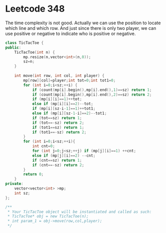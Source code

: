 # Leetcode 348 

The time complexity is not good. Actually we can use the position to locate which line and which row. And just since there is only two player, we can use positive or negative to indicate who is positive or negative.
```cpp
class TicTacToe {
public:
    TicTacToe(int n) {
        mp.resize(n,vector<int>(n,0));   
        sz=n;
    }
    
    int move(int row, int col, int player) {
        mp[row][col]=player;int tot=0;int tot1=0;
        for (int i=0;i<sz;++i) {
            if (count(mp[i].begin(),mp[i].end(),1)==sz) return 1;
            if (count(mp[i].begin(),mp[i].end(),2)==sz) return 2;
            if (mp[i][i]==1)++tot;
            else if (mp[i][i]==2)--tot;
            if (mp[i][sz-i-1]==1)++tot1;
            else if (mp[i][sz-1-i]==2)--tot1;
            if (tot==sz) return 1;
            if (tot==-sz) return 2;
            if (tot1==sz) return 1;
            if (tot1==-sz) return 2;
        }
        for (int i=0;i<sz;++i){
            int cnt=0;
            for (int j=0;j<sz;++j) if (mp[j][i]==1) ++cnt;
            else if (mp[j][i]==2) --cnt;
            if (cnt==sz) return 1;
            if (cnt==-sz) return 2;
        }
        return 0;
    }
private:
    vector<vector<int> >mp;
    int sz;
};

/**
 * Your TicTacToe object will be instantiated and called as such:
 * TicTacToe* obj = new TicTacToe(n);
 * int param_1 = obj->move(row,col,player);
 */
```
